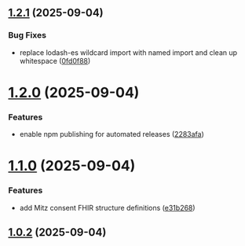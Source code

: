## [1.2.1](https://github.com/martijn-on-fhir/snapshot-builder/compare/v1.2.0...v1.2.1) (2025-09-04)


### Bug Fixes

* replace lodash-es wildcard import with named import and clean up whitespace ([0fd0f88](https://github.com/martijn-on-fhir/snapshot-builder/commit/0fd0f880dd288f6f01bcb4ae99e37602227f04d0))

# [1.2.0](https://github.com/martijn-on-fhir/snapshot-builder/compare/v1.1.0...v1.2.0) (2025-09-04)


### Features

* enable npm publishing for automated releases ([2283afa](https://github.com/martijn-on-fhir/snapshot-builder/commit/2283afa4da0bcb85599d7d5f8812b9b5c1238589))

# [1.1.0](https://github.com/martijn-on-fhir/snapshot-builder/compare/v1.0.2...v1.1.0) (2025-09-04)


### Features

* add Mitz consent FHIR structure definitions ([e31b268](https://github.com/martijn-on-fhir/snapshot-builder/commit/e31b26855a49cc88c1f53c751f99362fabaa3afa))

## [1.0.2](https://github.com/martijn-on-fhir/snapshot-builder/compare/v1.0.1...v1.0.2) (2025-09-04)
